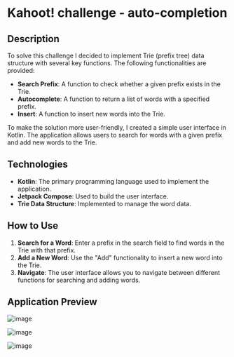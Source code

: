 # Kahoot! challenge - auto-completion

## Description

To solve this challenge I decided to implement Trie (prefix tree) data structure with several key functions. The following functionalities are provided:

- **Search Prefix**: A function to check whether a given prefix exists in the Trie.
- **Autocomplete**: A function to return a list of words with a specified prefix.
- **Insert**: A function to insert new words into the Trie.

To make the solution more user-friendly, I created a simple user interface in Kotlin. The application allows users to search for words with a given prefix and add new words to the Trie.

## Technologies
- **Kotlin**: The primary programming language used to implement the application.
- **Jetpack Compose**: Used to build the user interface.
- **Trie Data Structure**: Implemented to manage the word data.

## How to Use
1. **Search for a Word**: Enter a prefix in the search field to find words in the Trie with that prefix.
2. **Add a New Word**: Use the "Add" functionality to insert a new word into the Trie.
3. **Navigate**: The user interface allows you to navigate between different functions for searching and adding words.

## Application Preview

![image](https://github.com/Aniakii/kahoot_challenge/assets/95714597/df5563f2-5e08-4140-a438-08bc92238548)

![image](https://github.com/Aniakii/kahoot_challenge/assets/95714597/c8d7d0a4-f2e9-4455-92bb-732b9310639c)

![image](https://github.com/Aniakii/kahoot_challenge/assets/95714597/20464d51-f68c-4be2-83f6-0107715da5ee)





